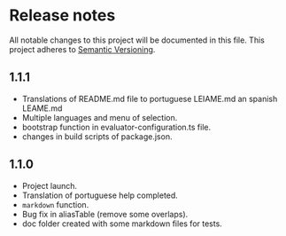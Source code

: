 # Release notes
All notable changes to this project will be documented in this file.
This project adheres to [Semantic Versioning](http://semver.org/).

## 1.1.1
- Translations of README.md file to portuguese LEIAME.md an spanish LEAME.md
- Multiple languages and menu of selection.
- bootstrap function in evaluator-configuration.ts file.
- changes in build scripts of package.json.

## 1.1.0
- Project launch.
- Translation of portuguese help completed.
- `markdown` function.
- Bug fix in aliasTable (remove some overlaps).
- doc folder created with some markdown files for tests.
